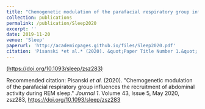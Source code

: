 ```yaml
---
title: "Chemogenetic modulation of the parafacial respiratory group influences the recruitment of abdominal activity during REM sleep"
collection: publications
permalink: /publication/Sleep2020
excerpt: ''
date: 2019-11-20
venue: 'Sleep'
paperurl: 'http://academicpages.github.io/files/Sleep2020.pdf'
citation: 'Pisanski *et al.* (2020). &quot;Paper Title Number 1.&quot; <i>Journal 1</i>. 1(1).'
---
```


[(https://doi.org/10.1093/sleep/zsz283)](https://doi.org/10.1093/sleep/zsz283)

Recommended citation: Pisanski *et al.* (2020). "Chemogenetic modulation of the parafacial respiratory group influences the recruitment of abdominal activity during REM sleep." <i>Journal 1</i>. Volume 43, Issue 5, May 2020, zsz283, https://doi.org/10.1093/sleep/zsz283
